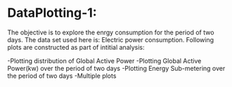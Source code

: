 # DataPlotting-1:
The objective is to explore the enrgy consumption for the period of two days. The data set used here is: Electric power consumption. Following plots are constructed as part of intitial analysis:

-Plotting distribution of Global Active Power
-Plotting Global Active Power(kw) over the period of two days
-Plotting Energy Sub-metering over the period of two days
-Multiple plots
